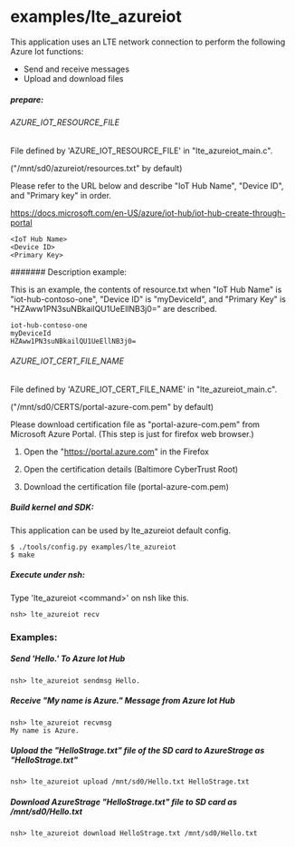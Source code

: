 # examples/lte_azureiot

This application uses an LTE network connection to perform the following Azure Iot functions:

- Send and receive messages
- Upload and download files

##### prepare:

###### AZURE_IOT_RESOURCE_FILE

File defined by 'AZURE_IOT_RESOURCE_FILE' in "lte_azureiot_main.c".

("/mnt/sd0/azureiot/resources.txt" by default)

Please refer to the URL below and describe "IoT Hub Name", "Device ID", and "Primary key" in order.

https://docs.microsoft.com/en-US/azure/iot-hub/iot-hub-create-through-portal

```
<IoT Hub Name>
<Device ID>
<Primary Key>
```

####### Description example:

This is an example, the contents of resource.txt when "IoT Hub Name" is "iot-hub-contoso-one", "Device ID" is "myDeviceId", and "Primary Key" is "HZAww1PN3suNBkailQU1UeEllNB3j0=" are described.

```
iot-hub-contoso-one
myDeviceId
HZAww1PN3suNBkailQU1UeEllNB3j0=
```

###### AZURE_IOT_CERT_FILE_NAME

File defined by 'AZURE_IOT_CERT_FILE_NAME' in "lte_azureiot_main.c".

("/mnt/sd0/CERTS/portal-azure-com.pem" by default)

Please download certification file as "portal-azure-com.pem" from Microsoft Azure Portal.
(This step is just for firefox web browser.)

1. Open the "https://portal.azure.com" in the Firefox

2. Open the certification details (Baltimore CyberTrust Root)

3. Download the certification file (portal-azure-com.pem)

##### Build kernel and SDK:

This application can be used by lte_azureiot default config.

```
$ ./tools/config.py examples/lte_azureiot
$ make
```

##### Execute under nsh:

  Type 'lte_azureiot \<command\>' on nsh like this.

```
nsh> lte_azureiot recv
```

### Examples:

##### Send 'Hello.' To Azure Iot Hub

```
nsh> lte_azureiot sendmsg Hello.
```

##### Receive "My name is Azure." Message from Azure Iot Hub

```
nsh> lte_azureiot recvmsg
My name is Azure.
```

##### Upload the "HelloStrage.txt" file of the SD card to AzureStrage as "HelloStrage.txt"

```
nsh> lte_azureiot upload /mnt/sd0/Hello.txt HelloStrage.txt
```

##### Download AzureStrage "HelloStrage.txt" file to SD card as /mnt/sd0/Hello.txt

```
nsh> lte_azureiot download HelloStrage.txt /mnt/sd0/Hello.txt
```
